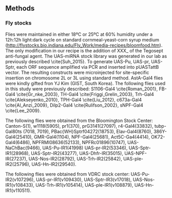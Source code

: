 ## Methods

### Fly stocks

Flies were maintained in either 18ºC or 25ºC at 60% humidity under a 12h:12h light:dark cycle on standard cornmeal-yeast-corn syrup medium (http://flystocks.bio.indiana.edu/Fly_Work/media-recipes/bloomfood.htm). The only modification in our recipe is the addition of XXX_ of the Tegosept anti-fungal agent. The UAS-miRNA stock library was generated in our lab as previously described \cite{Suh_2015}. To generate UAS-Pu, UAS-pr, UAS-Sptr, each ORF sequence amplified via PCR and inserted into pUASTattB vector. The resulting constructs were microinjected for site-specific insertion on chromosome 2L or 3L using standard method. AstA-Gal4 flies were kindly gifted fron YJ Kim (GIST, South Korea). The following flies used in this study were previously described: S1106-Gal4 \cite{Roman_2001}, FB-Gal4 \cite{Gr_nke_2003}, TH-Gal4 \cite{Friggi_Grelin_2003}, Trh-Gal4 \cite{Alekseyenko_2010}, TPH-Gal4 \cite{Liu_2012}, c673a-Gal4 \cite{Al_Anzi_2009}, Dilp2-Gal4 \cite{Rulifson_2002}, sNPF-Gal4 \cite{Lee_2009}.

The following flies were obtained from the Bloomington Stock Center: Canton-S(1), w1118(5905), pr1(370), prG3141(27097), r4-Gal4(33832), tubp-Gal80ts (7018, 7019), PBac{WH}Sptrf04272(18753), Elav-Gal4(8760), 386Y-Gal4(25410), GMR-Gal4(1104), NPF-Gal4(25681), Act5C-Ga4(4414), OK72-Gal4(6486), NPFRMI08636(52133), NPFRc01896(10747), UAS-NaChBac(9466), UAS-Pu-IR1(41998) UAS-pr-IR2(53346), UAS-Sptr-IR1(28968), UAS-Sptr-IR2(43277), UAS-Dhfr-IR(35015), UAS-NPF-IR(27237), UAS-Nos-IR2(28792), UAS-Trh-IR2(25842), UAS-ple-IR2(25796), UAS-Hn-IR2(29540).

The following flies were obtained from VDRC stock center: UAS-Pu-IR2(v107296), UAS-pr-IR1(v109430), UAS-Sptr-IR3(v17018), UAS-Nos-IR1(v108433), UAS-Trh-IR1(v105414), UAS-ple-IR1(v108879), UAS-Hn-IR1(v110511).
